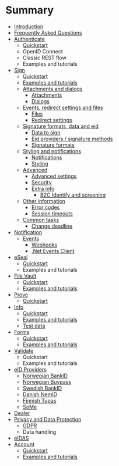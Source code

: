 # Summary

* [Introduction](README.md)
* [Frequently Asked Questions](frequently-asked-questions.md)
* [Authenticate](authenticate/README.md)
  * [Quickstart](authenticate/quickstart.md)
  * OpenID Connect
  * Classic REST flow
  * Examples and tutorials
* [Sign](sign/README.md)
  * [Quickstart](sign/quickstart.md)
  * [Examples and tutorials](sign/examples-and-tutorials.md)
  * [Attachments and dialogs](sign/attachments-and-dialogs/README.md)
    * [Attachments](sign/attachments-and-dialogs/attachments.md)
    * [Dialogs](sign/attachments-and-dialogs/dialogs.md)
  * [Events, redirect settings and files](sign/events-redirect-settings-and-files/README.md)
    * [Files](sign/events-redirect-settings-and-files/files.md)
    * [Redirect settings](sign/events-redirect-settings-and-files/redirect-settings.md)
  * [Signature formats, data and eid](sign/signature-formats-data-and-eid/README.md)
    * [Data to sign](sign/signature-formats-data-and-eid/data-to-sign.md)
    * [Eid providers / signature methods](sign/signature-formats-data-and-eid/eid-providers-signature-methods.md)
    * [Signature formats](sign/signature-formats-data-and-eid/signature-formats.md)
  * [Styling and notifications](sign/styling-and-notifications/README.md)
    * [Notifications](sign/styling-and-notifications/notifications.md)
    * [Styling](sign/styling-and-notifications/styling.md)
  * [Advanced](sign/advanced/README.md)
    * [Advanced settings](sign/advanced/advanced-settings.md)
    * [Security](sign/advanced/security.md)
    * [Extra info](sign/advanced/extra-info.md)
      * [B2C Identify and screening](sign/advanced/extra-info/b2c-identify-and-screening.md)
  * [Other information](sign/other-information/README.md)
    * [Error codes](sign/other-information/error-codes.md)
    * [Session timeouts](sign/other-information/session-timeouts.md)
  * [Common tasks](sign/common-tasks.md)
    * [Change deadline](sign/common-tasks/change-deadline.md)
* [Notification](notification/README.md)
  * [Events](notification/events/README.md)
    * [Webhooks](notification/events/webhooks.md)
    * [.Net Events Client](notification/events/.net-events-client.md)
* [eSeal](eseal/README.md)
  * [Quickstart](eseal/quickstart.md)
  * Examples and tutorials
* [File Vault](file-vault/README.md)
  * [Quickstart](file-vault/quickstart.md)
  * [Examples and tutorials](file-vault/examples-and-tutorials.md)
* [Prove](prove/README.md)
  * [Quickstart](prove/quickstart.md)
* [Info](info/README.md)
  * [Quickstart](info/quickstart.md)
  * [Examples and tutorials](info/examples-and-tutorials.md)
  * [Test data](info/test-data.md)
* [Forms](forms/README.md)
  * [Quickstart](forms/quickstart.md)
  * [Examples and tutorials](forms/examples-and-tutorials.md)
* [Validate](validate/README.md)
  * Quickstart
  * Examples and tutorials
* [eID Providers](eid-providers/README.md)
  * [Norwegian BankID](eid-providers/norwegian-bankid.md)
  * [Norwegian Buypass](eid-providers/norwegian-buypass.md)
  * [Swedish BankID](eid-providers/swedish-bankid.md)
  * [Danish NemID](eid-providers/danish-nemid.md)
  * [Finnish Tupas](eid-providers/finnish-tupas.md)
  * [SoMe](eid-providers/some.md)
* [Dealer](dealer.md)
* [Privacy and Data Protection](privacy-and-data-protection/README.md)
  * [GDPR](privacy-and-data-protection/gdpr.md)
  * Data handling
* [eIDAS](eidas.md)
* [Account](account/README.md)
  * [Quickstart](account/quickstart.md)
  * [Examples and tutorials](account/examples-and-tutorials.md)


